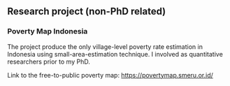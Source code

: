 ## Research project (non-PhD related)

### Poverty Map Indonesia
The project produce the only village-level poverty rate estimation in Indonesia using small-area-estimation technique. I involved as quantitative researchers prior to my PhD.

Link to the free-to-public poverty map: https://povertymap.smeru.or.id/
